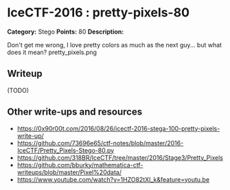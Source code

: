# IceCTF-2016 : pretty-pixels-80

**Category:** Stego
**Points:** 80
**Description:**

Don't get me wrong, I love pretty colors as much as the next guy... but what does it mean? pretty_pixels.png

## Writeup

(TODO)

## Other write-ups and resources

* https://0x90r00t.com/2016/08/26/icectf-2016-stega-100-pretty-pixels-write-up/
* https://github.com/73696e65/ctf-notes/blob/master/2016-IceCTF/Pretty_Pixels-Stego-80.py
* https://github.com/318BR/IceCTF/tree/master/2016/Stage3/Pretty_Pixels
* https://github.com/bburky/mathematica-ctf-writeups/blob/master/Pixel%20data/
* https://www.youtube.com/watch?v=1HZO82tXl_k&feature=youtu.be
